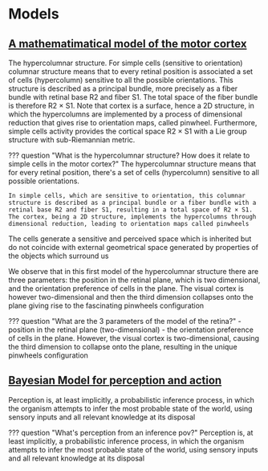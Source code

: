 # Models

## [A mathematimatical model of the motor cortex](https://amslaurea.unibo.it/15002/1/mazzetti_caterina_tesi_magistrale.pdf)

The hypercolumnar structure. For simple cells (sensitive to orientation) columnar structure means that to every retinal position is associated a set of cells (hypercolumn) sensitive to all the possible orientations. This structure is described as a principal bundle, more precisely as a fiber bundle with retinal base R2 and fiber S1. The total space of the fiber bundle is therefore R2 × S1. Note that cortex is a surface, hence a 2D structure, in which the hypercolumns are implemented by a process of dimensional reduction that gives rise to orientation maps, called pinwheel. Furthermore, simple cells activity provides the cortical space R2 × S1 with a Lie group structure with sub-Riemannian metric.

??? question "What is the hypercolumnar structure? How does it relate to simple cells in the motor cortex?"
    The hypercolumnar structure means that for every retinal position, there's a set of cells (hypercolumn) sensitive to all possible orientations.

    In simple cells, which are sensitive to orientation, this columnar structure is described as a principal bundle or a fiber bundle with a retinal base R2 and fiber S1, resulting in a total space of R2 × S1. The cortex, being a 2D structure, implements the hypercolumns through dimensional reduction, leading to orientation maps called pinwheels

The cells generate a sensitive and perceived space which is inherited but do not coincide with external geometrical space generated by properties of the objects which surround us

We observe that in this first model of the hypercolumnar structure there are three parameters: the position in the retinal plane, which is two dimensional, and the orientation preference of cells in the plane. The visual cortex is however two-dimensional and then the third dimension collapses onto the plane giving rise to the fascinating pinwheels configuration

??? question "What are the 3 parameters of the model of the retina?"
    - position in the retinal plane (two-dimensional)
    - the orientation preference of cells in the plane.
    However, the visual cortex is two-dimensional, causing the third dimension to collapse onto the plane, resulting in the unique pinwheels configuration

## [Bayesian Model for perception and action](https://www.cns.nyu.edu/malab/static/files/Bayesian_models_of_perception_and_action_v3.pdf)

Perception is, at least implicitly, a probabilistic inference process, in which the organism attempts to infer the most probable state of the world, using sensory inputs and all relevant knowledge at its disposal

??? question "What's perception from an inference pov?"
    Perception is, at least implicitly, a probabilistic inference process, in which the organism attempts to infer the most probable state of the world, using sensory inputs and all relevant knowledge at its disposal
